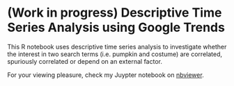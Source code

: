 # (Work in progress) Descriptive Time Series Analysis using Google Trends
This R notebook uses descriptive time series analysis to investigate whether the interest in two search terms (i.e. pumpkin and costume) are correlated, spuriously correlated or depend on an external factor.

For your viewing pleasure, check my Juypter notebook on [nbviewer](https://nbviewer.jupyter.org/github/grafkevin/time_series_analysis/blob/master/Descriptive%20Time%20Series%20Analysis%20with%20Google%20Trends.ipynb).
